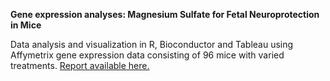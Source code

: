 __Gene expression analyses: Magnesium Sulfate for Fetal Neuroprotection  in Mice__

Data analysis and visualization in R, Bioconductor and Tableau using Affymetrix gene expression data consisting of 96 mice with varied treatments. [Report available here.](Report.Rmd)



